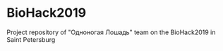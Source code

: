 # BioHack2019
Project repository of "Одноногая Лошадь" team on the BioHack2019 in Saint Petersburg 
